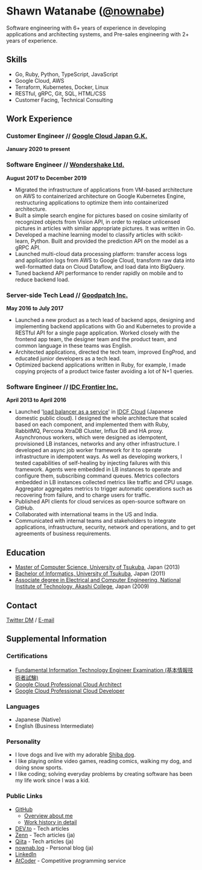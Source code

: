 # Shawn Watanabe ([@nownabe](https://github.com/nownabe))

Software engineering with 6+ years of experience in developing applications and architecting systems, and Pre-sales engineering with 2+ years of experience.

## Skills

* Go, Ruby, Python, TypeScript, JavaScript
* Google Cloud, AWS
* Terraform, Kubernetes, Docker, Linux
* RESTful, gRPC, Git, SQL, HTML/CSS
* Customer Facing, Technical Consulting

## Work Experience
### Customer Engineer // [Google Cloud Japan G.K.](https://cloud.google.com)

**January 2020 to present**



### Software Engineer // [Wondershake Ltd.](https://wondershake.com/)

**August 2017 to December 2019**

* Migrated the infrastructure of applications from VM-based architecture on AWS to containerized architecture on Google Kubernetes Engine, restructuring applications to optimize them into containerized architecture.     
* Built a simple search engine for pictures based on cosine similarity of recognized objects from Vision API, in order to replace unlicensed pictures in articles with similar appropriate pictures. It was written in Go.
* Developed a machine learning model to classify articles with scikit-learn, Python. Built and provided the prediction API on the model as a gRPC API.
* Launched multi-cloud data processing platform: transfer access logs and application logs from AWS to Google Cloud, transform raw data into well-formatted data on Cloud Dataflow, and load data into BigQuery.
* Tuned backend API performance to render rapidly on mobile and to reduce backend load.

### Server-side Tech Lead // [Goodpatch Inc.](https://global.goodpatch.com/)

**May 2016 to July 2017**

* Launched a new product as a tech lead of backend apps, designing and implementing backend applications with Go and Kubernetes to provide a RESTful API for a single page application. Worked closely with the frontend app team, the designer team and the product team, and common language in these teams was English.
* Architected applications, directed the tech team, improved EngProd, and educated junior developers as a tech lead.
* Optimized backend applications written in Ruby, for example, I made copying projects of a product twice faster avoiding a lot of N+1 queries.

### Software Engineer // [IDC Frontier Inc.](https://www.idcf.jp/en/company/)

**April 2013 to April 2016**

* Launched '[<ins>load balancer as a service</ins>](https://www.idcf.jp/cloud/ilb/)' in [<ins>IDCF Cloud</ins>](https://www.idcf.jp/en/cloud/) (Japanese domestic public cloud). I designed the whole architecture that scaled based on each component, and implemented them with Ruby, RabbitMQ, Percona XtraDB Cluster, Influx DB and HA proxy. Asynchronous workers, which were designed as idempotent, provisioned LB instances, networks and any other infrastructure. I developed an async job worker framework for it to operate infrastructure in idempotent ways. As well as developing workers, I tested capabilities of self-healing by injecting failures with this framework. Agents were embedded in LB instances to operate and configure them, subscribing command queues. Metrics collectors embedded in LB instances collected metrics like traffic and CPU usage. Aggregator aggregates metrics to trigger automatic operations such as recovering from failure, and to charge users for traffic.
* Published API clients for cloud services as open-source software on GitHub.
* Collaborated with international teams in the US and India.
* Communicated with internal teams and stakeholders to integrate applications, infrastructure, security, network and operations, and to get agreements of business requirements.

## Education

* [Master of Computer Science, University of Tsukuba](https://www.cs.tsukuba.ac.jp/english/), Japan (2013)
* [Bachelor of Informatics, University of Tsukuba](https://inf.tsukuba.ac.jp/en/), Japan (2011)
* [Associate degree in Electrical and Computer Engineering, National Institute of Technology, Akashi College](https://www.akashi.ac.jp/english/dept/el.html), Japan (2009)

## Contact

[Twitter DM](https://twitter.com/nownabe) / [E-mail](mailto:nownabe+resume@gmail.com)

## Supplemental Information

### Certifications

* [Fundamental Information Technology Engineer Examination (基本情報技術者試験)](https://www.jitec.ipa.go.jp/1_11seido/fe.html)
* [Google Cloud Professional Cloud Architect](https://www.credential.net/c16adb17-3b1d-4329-97f9-243b39fd517b)
* [Google Cloud Professional Cloud Developer](https://www.credential.net/7f61b6fd-ee70-479f-8155-7e8976dce36e)

### Languages

* Japanese (Native)
* English (Business Intermediate)

### Personality

* I love dogs and live with my adorable [Shiba dog](https://www.instagram.com/shibadogruby/).
* I like playing online video games, reading comics, walking my dog, and doing snow sports.
* I like coding; solving everyday problems by creating software has been my life work since I was a kid.

### Public Links

* [GitHub](https://github.com/nownabe)
  * [Overview about me](https://github.com/nownabe/nownabe/blob/main/README.md)
  * [Work history in detail](https://github.com/nownabe/nownabe/blob/main/WORK_HISTORY.md)
* [DEV.to](https://dev.to/nownabe) - Tech articles
* [Zenn](https://zenn.dev/nownabe) - Tech articles (ja)
* [Qiita](https://qiita.com/nownabe) - Tech articles (ja)
* [nownab.log](https://blog.nownabe.com/) - Personal blog (ja)
* [LinkedIn](https://www.linkedin.com/in/nownabe/)
* [AtCoder](https://atcoder.jp/users/nownabe) - Competitive programming service

